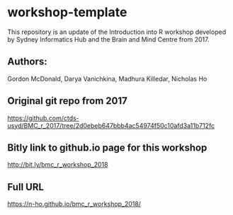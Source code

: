 # workshop-template

This repository is an update of the Introduction into R workshop developed by Sydney Informatics Hub and the Brain and Mind Centre from 2017. 

## Authors:
Gordon McDonald, Darya Vanichkina, Madhura Killedar, Nicholas Ho


## Original git repo from 2017
https://github.com/ctds-usyd/BMC_r_2017/tree/2d0ebeb647bbb4ac54974f50c10afd3a11b712fc


## Bitly link to github.io page for this workshop
http://bit.ly/bmc_r_workshop_2018

## Full URL
https://n-ho.github.io/bmc_r_workshop_2018/
